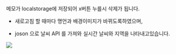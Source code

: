 메모가 localstorage에 저장되어 x버튼 누를시 삭제가 됩니다. 

- 새로고침 할 때마다 명언과 배경이미지가 바뀌도록하였으며,

- joson 으로 날씨 API 를 가져와 실시간 날씨와 지역을
나타내고있습니다.
<img  src="https://user-images.githubusercontent.com/16822641/109461495-913fc480-7aa5-11eb-9d0e-aff762669f98.gif"/>

